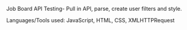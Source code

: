 Job Board API Testing- Pull in API, parse, create user filters and style.


Languages/Tools used: JavaScript, HTML, CSS, XMLHTTPRequest

